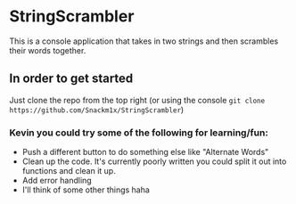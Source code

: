 # StringScrambler
This is a console application that takes in two strings and then scrambles their words together.

## In order to get started
Just clone the repo from the top right (or using the console `git clone https://github.com/Snackm1x/StringScrambler`)

### Kevin you could try some of the following for learning/fun:
- Push a different button to do something else like "Alternate Words"
- Clean up the code. It's currently poorly written you could split it out into functions and clean it up.
- Add error handling
- I'll think of some other things haha
